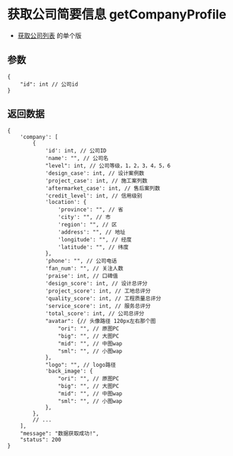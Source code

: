 # 获取公司简要信息 getCompanyProfile

- [获取公司列表](./getCompanyList.md) 的单个版

## 参数

    {
        "id": int // 公司id
    }

## 返回数据

    {
        'company': [
            {
                'id': int, // 公司ID
                'name': "", // 公司名
                "level": int, // 公司等级，1，2，3，4，5，6
                'design_case': int, // 设计案例数
                'project_case': int, // 施工案列数
                'aftermarket_case': int, // 售后案列数
                'credit_level': int, // 信用级别
                'location': {
                    'province': "", // 省
                    'city': "", // 市
                    'region': "", // 区
                    'address': "", // 地址
                    'longitude': "", // 经度
                    'latitude': "", // 纬度
                },
                'phone': "", // 公司电话
                'fan_num': "", // 关注人数
                'praise': int, // 口碑值
                'design_score': int, // 设计总评分
                'project_score': int, // 工地总评分
                'quality_score': int, // 工程质量总评分
                'service_score': int, // 服务总评分
                'total_score': int, // 公司总评分
                "avatar": {// 头像路径 120px左右那个图
                    "ori": "", // 原图PC
                    "big": "", // 大图PC
                    "mid": "", // 中图wap  
                    "sml": "", // 小图wap     
                },
                "logo": "", // logo路径 
                'back_image': {
                    "ori": "", // 原图PC
                    "big": "", // 大图PC
                    "mid": "", // 中图wap  
                    "sml": "", // 小图wap     
                },
            },
            // ...
        ],
        "message": "数据获取成功!",
        "status": 200
    }